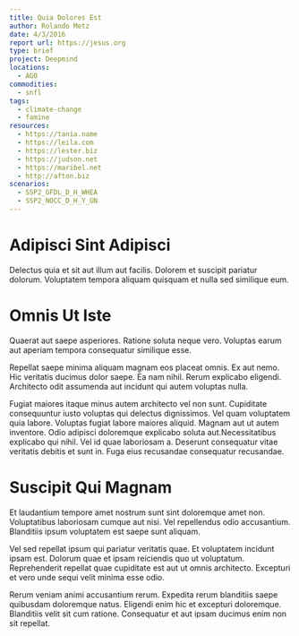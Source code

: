```yaml
---
title: Quia Dolores Est
author: Rolando Metz
date: 4/3/2016
report url: https://jesus.org
type: brief
project: Deepmind
locations:
  - AGO
commodities:
  - snfl
tags:
  - climate-change
  - famine
resources:
  - https://tania.name
  - https://leila.com
  - https://lester.biz
  - https://judson.net
  - https://maribel.net
  - http://afton.biz
scenarios:
  - SSP2_GFDL_D_H_WHEA
  - SSP2_NOCC_D_H_Y_GN
---
```

# Adipisci Sint Adipisci
Delectus quia et sit aut illum aut facilis. Dolorem et suscipit pariatur dolorum. Voluptatem tempora aliquam quisquam et nulla sed similique eum.

# Omnis Ut Iste
Quaerat aut saepe asperiores. Ratione soluta neque vero. Voluptas earum aut aperiam tempora consequatur similique esse.
 Repellat saepe minima aliquam magnam eos placeat omnis. Ex aut nemo. Hic veritatis ducimus dolor saepe. Ea nam nihil. Rerum explicabo eligendi. Architecto odit assumenda aut incidunt qui autem voluptas nulla.
 Fugiat maiores itaque minus autem architecto vel non sunt. Cupiditate consequuntur iusto voluptas qui delectus dignissimos. Vel quam voluptatem quia labore. Voluptas fugiat labore maiores aliquid. Magnam aut ut autem inventore. Odio adipisci doloremque explicabo soluta aut.Necessitatibus explicabo qui nihil. Vel id quae laboriosam a. Deserunt consequatur vitae veritatis debitis et sunt in. Fuga eius recusandae consequatur recusandae.

# Suscipit Qui Magnam
Et laudantium tempore amet nostrum sunt sint doloremque amet non. Voluptatibus laboriosam cumque aut nisi. Vel repellendus odio accusantium. Blanditiis ipsum voluptatem est saepe sunt aliquam.
 Vel sed repellat ipsum qui pariatur veritatis quae. Et voluptatem incidunt ipsam est. Dolorum quae et ipsam reiciendis quo ut voluptatum. Reprehenderit repellat quae cupiditate est aut ut omnis architecto. Excepturi et vero unde sequi velit minima esse odio.
 Rerum veniam animi accusantium rerum. Expedita rerum blanditiis saepe quibusdam doloremque natus. Eligendi enim hic et excepturi doloremque. Blanditiis velit sit cum ratione. Consequatur et aut ipsam ducimus enim non sit repellat.
